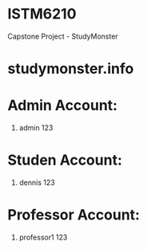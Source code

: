 # ISTM6210
Capstone Project - StudyMonster 
# studymonster.info 


# Admin Account:
  1. admin 123
# Studen Account:
  1. dennis 123
# Professor Account:
  1. professor1 123
